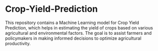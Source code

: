 # Crop-Yield-Prediction
This repository contains a Machine Learning model for Crop Yield Prediction, which helps in estimating the yield of crops based on various agricultural and environmental factors. The goal is to assist farmers and policymakers in making informed decisions to optimize agricultural productivity.
